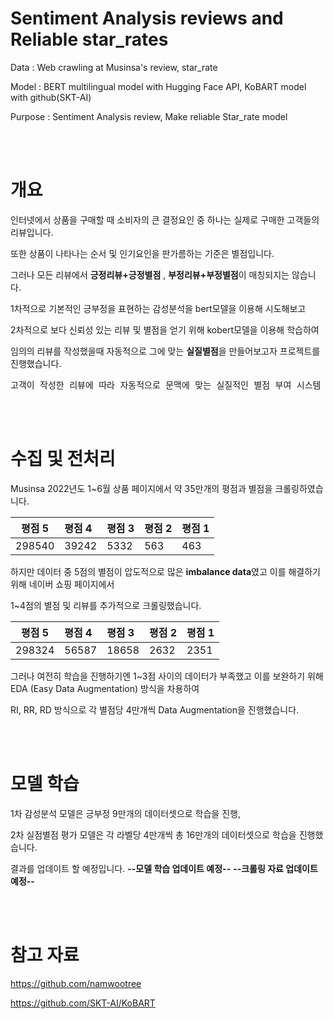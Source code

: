 # Sentiment Analysis reviews and Reliable star_rates

Data : Web crawling at Musinsa's review, star_rate

Model : BERT multilingual model with Hugging Face API, KoBART model with github(SKT-AI)

Purpose : Sentiment Analysis review, Make reliable Star_rate model

<br><br>



# 개요

인터넷에서 상품을 구매할 때 소비자의 큰 결정요인 중 하나는 실제로 구매한 고객들의 리뷰입니다.

또한 상품이 나타나는 순서 및 인기요인을 판가름하는 기준은 별점입니다.

그러나 모든 리뷰에서 **긍정리뷰+긍정별점** , **부정리뷰+부정별점**이 매칭되지는 않습니다.

1차적으로 기본적인 긍부정을 표현하는 감성분석을 bert모델을 이용해 시도해보고

2차적으로 보다 신뢰성 있는 리뷰 및 별점을 얻기 위해 kobert모델을 이용해 학습하여

임의의 리뷰를 작성했을때 자동적으로 그에 맞는 **실질별점**을 만들어보고자 프로젝트를 진행했습니다.

<pre>
고객이 작성한 리뷰에 따라 자동적으로 문맥에 맞는 실질적인 별점 부여 시스템 구축
</pre>

<br><br>

# 수집 및 전처리

Musinsa 2022년도 1~6월 상품 페이지에서 약 35만개의 평점과 별점을 크롤링하였습니다.

|평점 5|평점 4|평점 3|평점 2|평점 1|
|---|:---|:---|:---|:---|
|298540|39242|5332|563|463|


하지만 데이터 중 5점의 별점이 압도적으로 많은 **imbalance data**였고 이를 해결하기 위해 네이버 쇼핑 페이지에서

1~4점의 별점 및 리뷰를 추가적으로 크롤링했습니다.


|평점 5|평점 4|평점 3|평점 2|평점 1|
|---|:---|:---|:---|:---|
|298324|56587|18658|2632|2351|

그러나 여전히 학습을 진행하기엔 1~3점 사이의 데이터가 부족했고 이를 보완하기 위해 EDA (Easy Data Augmentation) 방식을 차용하여

RI, RR, RD 방식으로 각 별점당 4만개씩 Data Augmentation을 진행했습니다.

<br><br>

# 모델 학습

1차 감성분석 모델은 긍부정 9만개의 데이터셋으로 학습을 진행,

2차 실점별점 평가 모델은 각 라벨당 4만개씩 총 16만개의 데이터셋으로 학습을 진행했습니다.

결과를 업데이트 할 예정입니다.
**--모델 학습 업데이트 예정--**
**--크롤링 자료  업데이트 예정--**



<br><br>


# 참고 자료

https://github.com/namwootree

https://github.com/SKT-AI/KoBART    




